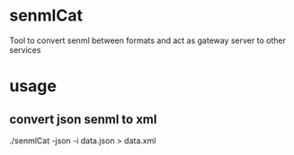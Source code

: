 # senmlCat
Tool to convert senml between formats and act as gateway server to other services

# usage

## convert json senml to xml

./senmlCat -json -i data.json > data.xml


